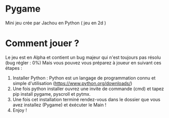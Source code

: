 # Pygame
Mini jeu crée par Jachou en Python ( jeu en 2d )

# Comment jouer ?
Le jeu est en Alpha et contient un bug majeur qui n'est toujours pas résolu (bug régler : 0%)
Mais vous pouvez vous préparez à joueur en suivant ces étapes :
1. Installer Python : Python est un langage de programmation connu et simple d'utilisation (https://www.python.org/downloads/)
2. Une fois python installer ouvrez une invite de commande (cmd) et tapez pip install pygame, pyscroll et pytmx.
3. Une fois cet installation terminé rendez-vous dans le dossier que vous avez installez (Pygame) et éxécuter le Main !
4. Enjoy !
